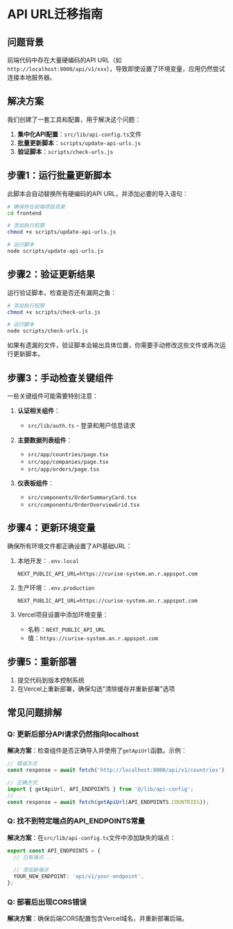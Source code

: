 # API URL迁移指南

## 问题背景

前端代码中存在大量硬编码的API URL（如`http://localhost:8000/api/v1/xxx`），导致即使设置了环境变量，应用仍然尝试连接本地服务器。

## 解决方案

我们创建了一套工具和配置，用于解决这个问题：

1. **集中化API配置**：`src/lib/api-config.ts`文件
2. **批量更新脚本**：`scripts/update-api-urls.js`
3. **验证脚本**：`scripts/check-urls.js`

## 步骤1：运行批量更新脚本

此脚本会自动替换所有硬编码的API URL，并添加必要的导入语句：

```bash
# 确保你在前端项目目录
cd frontend

# 添加执行权限
chmod +x scripts/update-api-urls.js

# 运行脚本
node scripts/update-api-urls.js
```

## 步骤2：验证更新结果

运行验证脚本，检查是否还有漏网之鱼：

```bash
# 添加执行权限
chmod +x scripts/check-urls.js

# 运行脚本
node scripts/check-urls.js
```

如果有遗漏的文件，验证脚本会输出具体位置，你需要手动修改这些文件或再次运行更新脚本。

## 步骤3：手动检查关键组件

一些关键组件可能需要特别注意：

1. **认证相关组件**：
   - `src/lib/auth.ts` - 登录和用户信息请求

2. **主要数据列表组件**：
   - `src/app/countries/page.tsx`
   - `src/app/companies/page.tsx`
   - `src/app/orders/page.tsx`

3. **仪表板组件**：
   - `src/components/OrderSummaryCard.tsx`
   - `src/components/OrderOverviewGrid.tsx`

## 步骤4：更新环境变量

确保所有环境文件都正确设置了API基础URL：

1. 本地开发：`.env.local`
   ```
   NEXT_PUBLIC_API_URL=https://curise-system.an.r.appspot.com
   ```

2. 生产环境：`.env.production`
   ```
   NEXT_PUBLIC_API_URL=https://curise-system.an.r.appspot.com
   ```

3. Vercel项目设置中添加环境变量：
   - 名称：`NEXT_PUBLIC_API_URL`
   - 值：`https://curise-system.an.r.appspot.com`

## 步骤5：重新部署

1. 提交代码到版本控制系统
2. 在Vercel上重新部署，确保勾选"清除缓存并重新部署"选项

## 常见问题排解

### Q: 更新后部分API请求仍然指向localhost

**解决方案**：检查组件是否正确导入并使用了`getApiUrl`函数。示例：

```typescript
// 错误方式
const response = await fetch('http://localhost:8000/api/v1/countries');

// 正确方式
import { getApiUrl, API_ENDPOINTS } from '@/lib/api-config';
// ...
const response = await fetch(getApiUrl(API_ENDPOINTS.COUNTRIES));
```

### Q: 找不到特定端点的API_ENDPOINTS常量

**解决方案**：在`src/lib/api-config.ts`文件中添加缺失的端点：

```typescript
export const API_ENDPOINTS = {
  // 已有端点...
  
  // 添加新端点
  YOUR_NEW_ENDPOINT: 'api/v1/your-endpoint',
};
```

### Q: 部署后出现CORS错误

**解决方案**：确保后端CORS配置包含Vercel域名，并重新部署后端。 